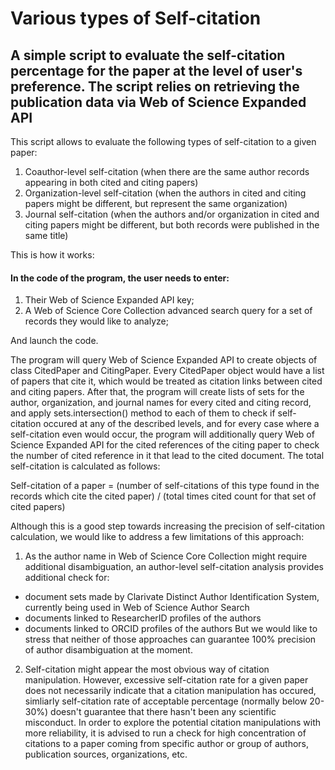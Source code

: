 # Various types of Self-citation


## A simple script to evaluate the self-citation percentage for the paper at the level of user's preference. The script relies on retrieving the publication data via Web of Science Expanded API


This script allows to evaluate the following types of self-citation to a given paper:
1. Coauthor-level self-citation (when there are the same author records appearing in both cited and citing papers)
2. Organization-level self-citation (when the authors in cited and citing papers might be different, but represent the same organization)
3. Journal self-citation (when the authors and/or organization in cited and citing papers might be different, but both records were published in the same title)

This is how it works:

#### In the code of the program, the user needs to enter:
1. Their Web of Science Expanded API key;
2. A Web of Science Core Collection advanced search query for a set of records they would like to analyze;

And launch the code.

The program will query Web of Science Expanded API to create objects of class CitedPaper and CitingPaper. Every CitedPaper object would have a list of papers that cite it, which would be treated as citation links between cited and citing papers. After that, the program will create lists of sets for the author, organization, and journal names for every cited and citing record, and apply sets.intersection() method to each of them to check if self-citation occured at any of the described levels, and for every case where a self-citation even would occur, the program will additionally query Web of Science Expanded API for the cited references of the citing paper to check the number of cited reference in it that lead to the cited document. The total self-citation is calculated as follows:

Self-citation of a paper = (number of self-citations of this type found in the records which cite the cited paper) / (total times cited count for that set of cited papers)

Although this is a good step towards increasing the precision of self-citation calculation, we would like to address a few limitations of this approach:

1.  As the author name in Web of Science Core Collection might require additional disambiguation, an author-level self-citation analysis provides additional check for:
- document sets made by Clarivate Distinct Author Identification System, currently being used in Web of Science Author Search
- documents linked to ResearcherID profiles of the authors
- documents linked to ORCID profiles of the authors
But we would like to stress that neither of those approaches can guarantee 100% precision of author disambiguation at the moment.
2. Self-citation might appear the most obvious way of citation manipulation. However, excessive self-citation rate for a given paper does not necessarily indicate that a citation manipulation has occured, simliarly self-citation rate of acceptable percentage (normally below 20-30%) doesn't guarantee that there hasn't been any scientific misconduct. In order to explore the potential citation manipulations with more reliability, it is advised to run a check for high concentration of citations to a paper coming from specific author or group of authors, publication sources, organizations, etc.

